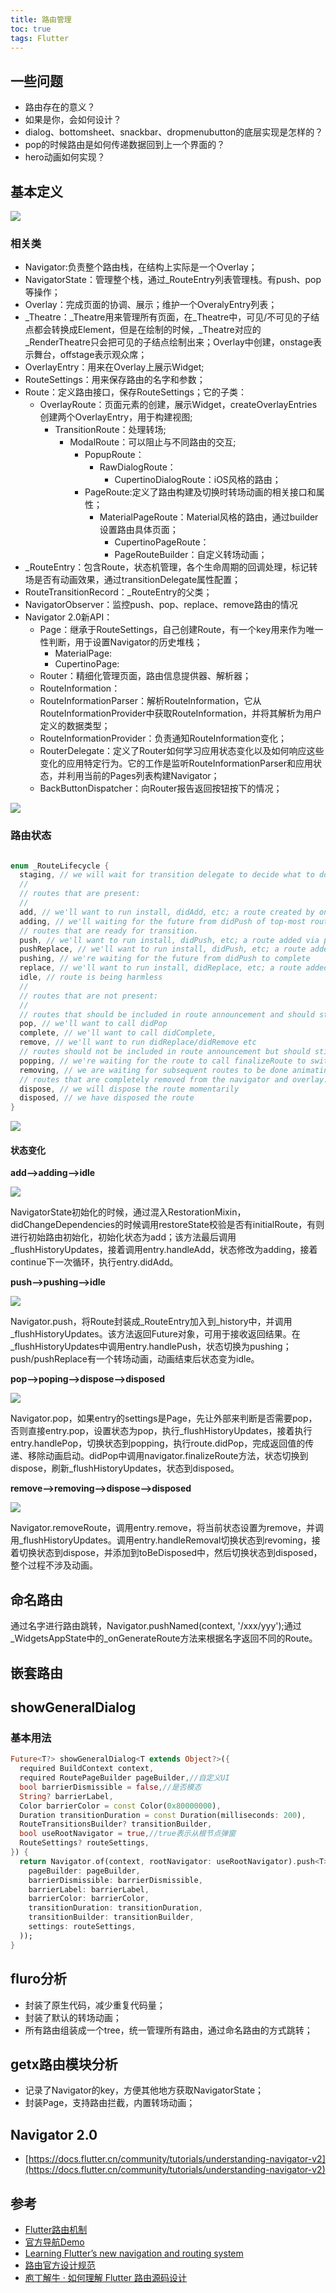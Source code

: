```yaml
---
title: 路由管理
toc: true
tags: Flutter
---
```



## 一些问题

- 路由存在的意义？
- 如果是你，会如何设计？
- dialog、bottomsheet、snackbar、dropmenubutton的底层实现是怎样的？
- pop的时候路由是如何传递数据回到上一个界面的？
- hero动画如何实现？

## 基本定义

![](./layout_1.png)

### 相关类

- Navigator:负责整个路由栈，在结构上实际是一个Overlay；
- NavigatorState：管理整个栈，通过_RouteEntry列表管理栈。有push、pop等操作；
- Overlay：完成页面的协调、展示；维护一个OveralyEntry列表；
- _Theatre：_Theatre用来管理所有页面，在_Theatre中，可见/不可见的子结点都会转换成Element，但是在绘制的时候，_Theatre对应的_RenderTheatre只会把可见的子结点绘制出来；Overlay中创建，onstage表示舞台，offstage表示观众席；
- OverlayEntry：用来在Overlay上展示Widget;
- RouteSettings：用来保存路由的名字和参数；
- Route：定义路由接口，保存RouteSettings；它的子类：
  - OverlayRoute：页面元素的创建，展示Widget，createOverlayEntries创建两个OverlayEntry，用于构建视图;
    - TransitionRoute：处理转场;
      - ModalRoute：可以阻止与不同路由的交互;
        - PopupRoute：
          - RawDialogRoute：
            - CupertinoDialogRoute：iOS风格的路由；
        - PageRoute:定义了路由构建及切换时转场动画的相关接口和属性；
          - MaterialPageRoute：Material风格的路由，通过builder设置路由具体页面；
            - CupertinoPageRoute：
            - PageRouteBuilder：自定义转场动画；
- _RouteEntry：包含Route，状态机管理，各个生命周期的回调处理，标记转场是否有动画效果，通过transitionDelegate属性配置；
- RouteTransitionRecord：_RouteEntry的父类；
- NavigatorObserver：监控push、pop、replace、remove路由的情况
- Navigator 2.0新API：
  - Page：继承于RouteSettings，自己创建Route，有一个key用来作为唯一性判断，用于设置Navigator的历史堆栈；
    - MaterialPage:
    - CupertinoPage:
  - Router：精细化管理页面，路由信息提供器、解析器；
  - RouteInformation：
  - RouteInformationParser：解析RouteInformation，它从RouteInformationProvider中获取RouteInformation，并将其解析为用户定义的数据类型；
  - RouteInformationProvider：负责通知RouteInformation变化；
  - RouterDelegate：定义了Router如何学习应用状态变化以及如何响应这些变化的应用特定行为。它的工作是监听RouteInformationParser和应用状态，并利用当前的Pages列表构建Navigator；
  - BackButtonDispatcher：向Router报告返回按钮按下的情况；


![](./route_principle.png)

### 路由状态

```dart

enum _RouteLifecycle {
  staging, // we will wait for transition delegate to decide what to do with this route.
  //
  // routes that are present:
  //
  add, // we'll want to run install, didAdd, etc; a route created by onGenerateInitialRoutes or by the initial widget.pages
  adding, // we'll waiting for the future from didPush of top-most route to complete
  // routes that are ready for transition.
  push, // we'll want to run install, didPush, etc; a route added via push() and friends
  pushReplace, // we'll want to run install, didPush, etc; a route added via pushReplace() and friends
  pushing, // we're waiting for the future from didPush to complete
  replace, // we'll want to run install, didReplace, etc; a route added via replace() and friends
  idle, // route is being harmless
  //
  // routes that are not present:
  //
  // routes that should be included in route announcement and should still listen to transition changes.
  pop, // we'll want to call didPop
  complete, // we'll want to call didComplete,
  remove, // we'll want to run didReplace/didRemove etc
  // routes should not be included in route announcement but should still listen to transition changes.
  popping, // we're waiting for the route to call finalizeRoute to switch to dispose
  removing, // we are waiting for subsequent routes to be done animating, then will switch to dispose
  // routes that are completely removed from the navigator and overlay.
  dispose, // we will dispose the route momentarily
  disposed, // we have disposed the route
}


```

![](./route_machine.png)

#### 状态变化

**add-->adding-->idle**

![](./state_add.png)

NavigatorState初始化的时候，通过混入RestorationMixin，didChangeDependencies的时候调用restoreState校验是否有initialRoute，有则进行初始路由初始化，初始化状态为add；该方法最后调用_flushHistoryUpdates，接着调用entry.handleAdd，状态修改为adding，接着continue下一次循环，执行entry.didAdd。

**push-->pushing-->idle**

![](./state_push.png)

Navigator.push，将Route封装成_RouteEntry加入到_history中，并调用_flushHistoryUpdates。该方法返回Future对象，可用于接收返回结果。在_flushHistoryUpdates中调用entry.handlePush，状态切换为pushing；push/pushReplace有一个转场动画，动画结束后状态变为idle。

**pop-->poping-->dispose-->disposed**

![](./state_pop.png)

Navigator.pop，如果entry的settings是Page，先让外部来判断是否需要pop，否则直接entry.pop，设置状态为pop，执行_flushHistoryUpdates，接着执行entry.handlePop，切换状态到popping，执行route.didPop，完成返回值的传递、移除动画启动。didPop中调用navigator.finalizeRoute方法，状态切换到dispose，刷新_flushHistoryUpdates，状态到disposed。

**remove-->removing-->dispose-->disposed**

![](./state_remove.png)

Navigator.removeRoute，调用entry.remove，将当前状态设置为remove，并调用_flushHistoryUpdates。调用entry.handleRemoval切换状态到revoming，接着切换状态到dispose，并添加到toBeDisposed中，然后切换状态到disposed，整个过程不涉及动画。

## 命名路由

通过名字进行路由跳转，Navigator.pushNamed(context, '/xxx/yyy');通过_WidgetsAppState中的_onGenerateRoute方法来根据名字返回不同的Route。

## 嵌套路由



## showGeneralDialog

### 基本用法

```dart
Future<T?> showGeneralDialog<T extends Object?>({
  required BuildContext context,
  required RoutePageBuilder pageBuilder,//自定义UI
  bool barrierDismissible = false,//是否模态
  String? barrierLabel,
  Color barrierColor = const Color(0x80000000),
  Duration transitionDuration = const Duration(milliseconds: 200),
  RouteTransitionsBuilder? transitionBuilder,
  bool useRootNavigator = true,//true表示从根节点弹窗
  RouteSettings? routeSettings,
}) {
  return Navigator.of(context, rootNavigator: useRootNavigator).push<T>(RawDialogRoute<T>(
    pageBuilder: pageBuilder,
    barrierDismissible: barrierDismissible,
    barrierLabel: barrierLabel,
    barrierColor: barrierColor,
    transitionDuration: transitionDuration,
    transitionBuilder: transitionBuilder,
    settings: routeSettings,
  ));
}

```

## fluro分析

- 封装了原生代码，减少重复代码量；
- 封装了默认的转场动画；
- 所有路由组装成一个tree，统一管理所有路由，通过命名路由的方式跳转；

## getx路由模块分析

- 记录了Navigator的key，方便其他地方获取NavigatorState；
- 封装Page，支持路由拦截，内置转场动画；


## Navigator 2.0

- [https://docs.flutter.cn/community/tutorials/understanding-navigator-v2](https://docs.flutter.cn/community/tutorials/understanding-navigator-v2)




## 参考

- [Flutter路由机制](https://juejin.cn/post/6983338586238091272)
- [官方导航Demo](https://flutter.cn/docs/cookbook/navigation)
- [Learning Flutter’s new navigation and routing system](https://medium.com/flutter/learning-flutters-new-navigation-and-routing-system-7c9068155ade)
- [路由官方设计规范](https://docs.google.com/document/d/1Q0jx0l4-xymph9O6zLaOY4d_f7YFpNWX_eGbzYxr9wY/edit)
- [庖丁解牛 · 如何理解 Flutter 路由源码设计](https://juejin.cn/post/6952662000447012877)